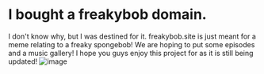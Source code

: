 # I bought a freakybob domain. 
I don't know why, but I was destined for it.
freakybob.site is just meant for a meme relating to a freaky spongebob! We are hoping to put some episodes and a music gallery! I hope you guys enjoy this project for as it is still being updated!
![image](https://github.com/user-attachments/assets/727fed69-8417-4a45-9bc2-1240a226256e)
